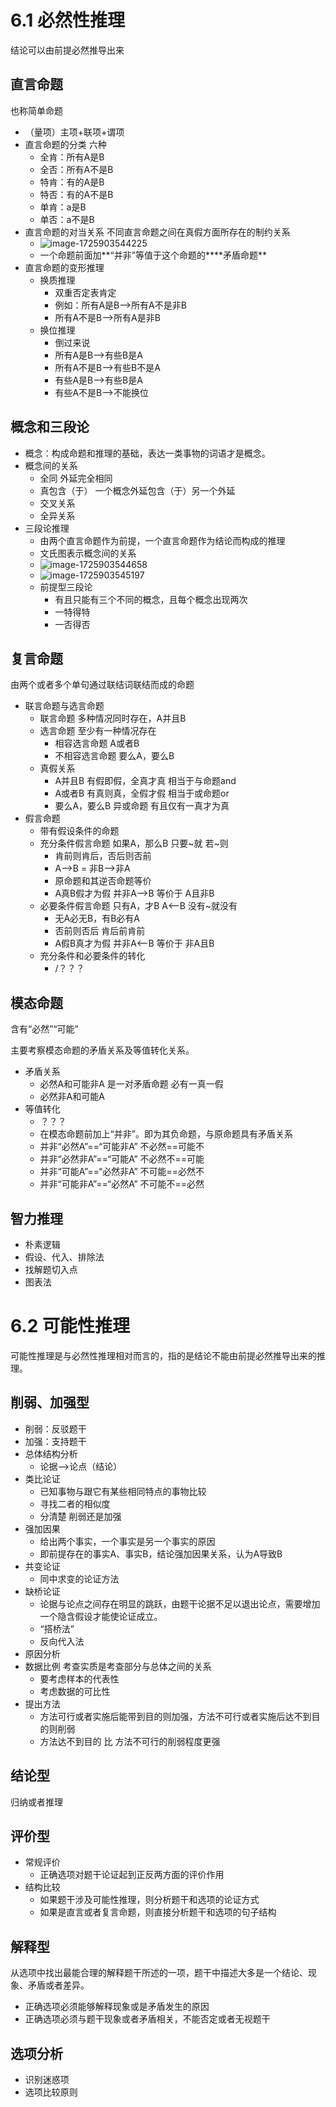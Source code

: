 # 6.1 必然性推理

结论可以由前提必然推导出来

## 直言命题

也称简单命题

+ （量项）主项+联项+谓项
+ 直言命题的分类 六种
  + 全肯：所有A是B
  + 全否：所有A不是B
  + 特肯：有的A是B
  + 特否：有的A不是B
  + 单肯：a是B
  + 单否：a不是B
+ 直言命题的对当关系 不同直言命题之间在真假方面所存在的制约关系
  + ![image-1725903544225](./assets/image-1725903544225.png)
  + 一个命题前面加**“并非”等值于这个命题的****矛盾命题**
+ 直言命题的变形推理
  + 换质推理
    + 双重否定表肯定
    + 例如：所有A是B—>所有A不是非B
    + 所有A不是B—>所有A是非B
  + 换位推理
    + 倒过来说
    + 所有A是B—>有些B是A
    + 所有A不是B—>有些B不是A
    + 有些A是B—>有些B是A
    + 有些A不是B—>不能换位

## 概念和三段论

+ 概念：构成命题和推理的基础，表达一类事物的词语才是概念。
+ 概念间的关系
  + 全同 外延完全相同
  + 真包含（于） 一个概念外延包含（于）另一个外延
  + 交叉关系
  + 全异关系
+ 三段论推理
  + 由两个直言命题作为前提，一个直言命题作为结论而构成的推理
  + 文氏图表示概念间的关系
  + ![image-1725903544658](./assets/image-1725903544658.png)
  + ![image-1725903545197](./assets/image-1725903545197.png)
  + 前提型三段论
    + 有且只能有三个不同的概念，且每个概念出现两次
    + 一特得特
    + 一否得否

## 复言命题

由两个或者多个单句通过联结词联结而成的命题

+ 联言命题与选言命题
  + 联言命题 多种情况同时存在，A并且B
  + 选言命题 至少有一种情况存在
    + 相容选言命题 A或者B
    + 不相容选言命题 要么A，要么B
  + 真假关系
    + A并且B 有假即假，全真才真  相当于与命题and
    + A或者B 有真则真，全假才假 相当于或命题or
    + 要么A，要么B 异或命题 有且仅有一真才为真
+ 假言命题
  + 带有假设条件的命题
  + 充分条件假言命题 如果A，那么B 只要~就 若~则
    + 肯前则肯后，否后则否前
    + A—>B = 非B—>非A
    + 原命题和其逆否命题等价
    + A真B假才为假 并非A—>B 等价于  A且非B
  + 必要条件假言命题 只有A，才B      A<—B  没有~就没有
    + 无A必无B，有B必有A
    + 否前则否后 肯后前肯前
    + A假B真才为假     并非A<—B   等价于   非A且B
  + 充分条件和必要条件的转化
    + /？？？

## 模态命题

含有“必然”“可能”

主要考察模态命题的矛盾关系及等值转化关系。

+ 矛盾关系
  + 必然A和可能非A 是一对矛盾命题 必有一真一假
  + 必然非A和可能A
+ 等值转化
  + ？？？
  + 在模态命题前加上“并非”。即为其负命题，与原命题具有矛盾关系
  + 并非“必然A”==“可能非A”  不必然==可能不
  + 并非“必然非A”==“可能A”   不必然不==可能
  + 并非“可能A”==“必然非A” 不可能==必然不
  + 并非“可能非A”==“必然A” 不可能不==必然

## 智力推理

+ 朴素逻辑
+ 假设、代入、排除法
+ 找解题切入点
+ 图表法

# 6.2 可能性推理

可能性推理是与必然性推理相对而言的，指的是结论不能由前提必然推导出来的推理。

## 削弱、加强型

+ 削弱：反驳题干
+ 加强：支持题干
+ 总体结构分析
  + 论据——>论点（结论）
+ 类比论证
  + 已知事物与跟它有某些相同特点的事物比较
  + 寻找二者的相似度
  + 分清楚 削弱还是加强
+ 强加因果
  + 给出两个事实，一个事实是另一个事实的原因
  + 即前提存在的事实A、事实B，结论强加因果关系，认为A导致B
+ 共变论证
  + 同中求变的论证方法
+ 缺桥论证
  + 论据与论点之间存在明显的跳跃，由题干论据不足以退出论点，需要增加一个隐含假设才能使论证成立。
  + “搭桥法”
  + 反向代入法
+ 原因分析
+ 数据比例 考查实质是考查部分与总体之间的关系
  + 要考虑样本的代表性
  + 考虑数据的可比性
+ 提出方法
  + 方法可行或者实施后能带到目的则加强，方法不可行或者实施后达不到目的则削弱
  + 方法达不到目的 比 方法不可行的削弱程度更强

## 结论型

归纳或者推理

## 评价型

+ 常规评价
  + 正确选项对题干论证起到正反两方面的评价作用
+ 结构比较
  + 如果题干涉及可能性推理，则分析题干和选项的论证方式
  + 如果是直言或者复言命题，则直接分析题干和选项的句子结构

## 解释型

从选项中找出最能合理的解释题干所述的一项，题干中描述大多是一个结论、现象、矛盾或者差异。

+ 正确选项必须能够解释现象或是矛盾发生的原因
+ 正确选项必须与题干现象或者矛盾相关，不能否定或者无视题干

## 选项分析

+ 识别迷惑项
+ 选项比较原则
